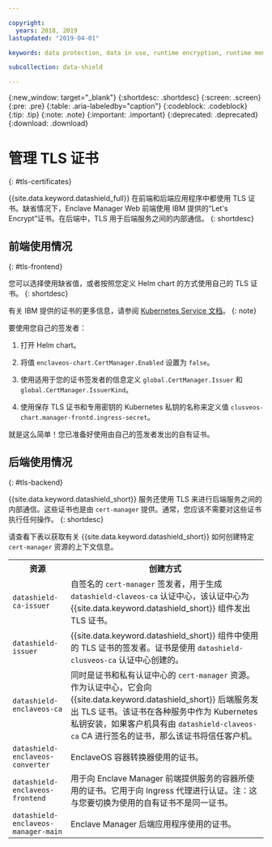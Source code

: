 ```yaml
---

copyright:
  years: 2018, 2019
lastupdated: "2019-04-01"

keywords: data protection, data in use, runtime encryption, runtime memory encryption, encrypted memory, intel sgx, software guard extensions, fortanix runtime encryption

subcollection: data-shield

---
```


{:new_window: target="_blank"}
{:shortdesc: .shortdesc}
{:screen: .screen}
{:pre: .pre}
{:table: .aria-labeledby="caption"}
{:codeblock: .codeblock}
{:tip: .tip}
{:note: .note}
{:important: .important}
{:deprecated: .deprecated}
{:download: .download}



# 管理 TLS 证书
{: #tls-certificates}

{{site.data.keyword.datashield_full}} 在前端和后端应用程序中都使用 TLS 证书。缺省情况下，Enclave Manager Web 前端使用 IBM 提供的“Let's Encrypt”证书。在后端中，TLS 用于后端服务之间的内部通信。
{: shortdesc}


## 前端使用情况
{: #tls-frontend}

您可以选择使用缺省值，或者按照您定义 Helm chart 的方式使用自己的 TLS 证书。
{: shortdesc}

有关 IBM 提供的证书的更多信息，请参阅 [Kubernetes Service 文档](/docs/containers?topic=containers-ingress#ingress_expose_public)。
{: note}

要使用您自己的签发者：

1. 打开 Helm chart。

2. 将值 `enclaveos-chart.CertManager.Enabled` 设置为 `false`。

3. 使用适用于您的证书签发者的信息定义 `global.CertManager.Issuer` 和 `global.CertManager.IssuerKind`。

4. 使用保存 TLS 证书和专用密钥的 Kubernetes 私钥的名称来定义值 `clusveos-chart.manager-frontd.ingress-secret`。

就是这么简单！您已准备好使用由自己的签发者发出的自有证书。 



## 后端使用情况
{: #tls-backend}

{{site.data.keyword.datashield_short}} 服务还使用 TLS 来进行后端服务之间的内部通信。这些证书也是由 `cert-manager` 提供。通常，您应该不需要对这些证书执行任何操作。
{: shortdesc}

请查看下表以获取有关 {{site.data.keyword.datashield_short}} 如何创建特定 `cert-manager` 资源的上下文信息。

<table>
    <tr>
        <th>资源</th>
        <th>创建方式</th>
    </tr>
    <tr>
        <td><code>datashield-ca-issuer</code></td>
        <td>自签名的 <code>cert-manager</code> 签发者，用于生成 <code>datashield-claveos-ca</code> 认证中心，该认证中心为 {{site.data.keyword.datashield_short}} 组件发出 TLS 证书。</td>
    </tr>
    <tr>
        <td><code>datashield-issuer</code></td>
        <td>{{site.data.keyword.datashield_short}} 组件中使用的 TLS 证书的签发者。证书是使用 <code>datashield-clusveos-ca</code> 认证中心创建的。</td>
    </tr>
    <tr>
        <td><code>datashield-enclaveos-ca</code></td>
        <td>同时是证书和私有认证中心的 <code>cert-manager</code> 资源。作为认证中心，它会向 {{site.data.keyword.datashield_short}} 后端服务发出 TLS 证书。该证书在各种服务中作为 Kubernetes 私钥安装，如果客户机具有由 <code>datashield-claveos-ca</code> CA 进行签名的证书，那么该证书将信任客户机。</td>
    </tr>
    <tr>
        <td><code>datashield-enclaveos-converter</code></td>
        <td>EnclaveOS 容器转换器使用的证书。</td>
    </tr>
    <tr>
        <td><code>datashield-enclaveos-frontend</code></td>
        <td>用于向 Enclave Manager 前端提供服务的容器所使用的证书。它用于向 Ingress 代理进行认证。注：这与您要切换为使用的自有证书不是同一证书。</td>
    </tr>
    <tr>
        <td><code>datashield-enclaveos-manager-main</code></td>
        <td>Enclave Manager 后端应用程序使用的证书。</td>
    </tr>
</table>


<!---## Disabling cert-manager
{: #tls-disable-cert-manager}

You can choose to disable `cert-manager` entirely and configure your certificates manually for the Enclave Manager backend services. To do so, set the Helm value `global.CertManager.Enabled` to `false`.--->


